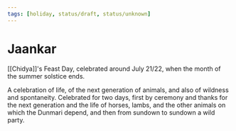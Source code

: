 ```yaml
---
tags: [holiday, status/draft, status/unknown]
---
```



# Jaankar

[[Chidya]]'s Feast Day, celebrated around July 21/22, when the month of the summer solstice ends. 

A celebration of life, of the next generation of animals, and also of wildness and spontaneity. Celebrated for two days, first by ceremony and thanks for the next generation and the life of horses, lambs, and the other animals on which the Dunmari depend, and then from sundown to sundown a wild party.

